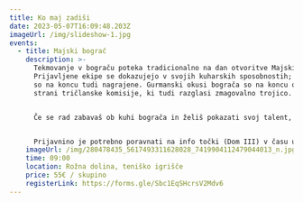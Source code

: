 ```yaml
---
title: Ko maj zadiši
date: 2023-05-07T16:09:48.203Z
imageUrl: /img/slideshow-1.jpg
events:
  - title: Majski bograč
    description: >-
      Tekmovanje v bograču poteka tradicionalno na dan otvoritve Majskih iger.
      Prijavljene ekipe se dokazujejo v svojih kuharskih sposobnostih; najboljše
      so na koncu tudi nagrajene. Gurmanski okusi bograča so na koncu ocenjeni s
      strani tričlanske komisije, ki tudi razglasi zmagovalno trojico.


      Če se rad zabavaš ob kuhi bograča in želiš pokazati svoj talent, ne odlašaj in se z ekipo prijavi preko spletne strani. Za vse ostalo poskrbimo mi. Letos bo tekmovanje potekalo v torek, 7. maja 2023 ob 9:00, na teniškem igrišču študentskega naselja v Rožni dolini. Prijave so odprte do petka, 3. maja oz. zapolnitve mest. Pri prijavi ima prednost ena ekipa na dom (v primeru prostih mest se lahko prijavi več ekip).


      Prijavnino je potrebno poravnati na info točki (Dom III) v času uradnih ur.
    imageUrl: /img/280478435_5617493311628028_7419904112479044013_n.jpg
    time: 09:00
    location: Rožna dolina, teniško igrišče
    price: 55€ / skupino
    registerLink: https://forms.gle/Sbc1EqSHcrsV2Mdv6
---
```

